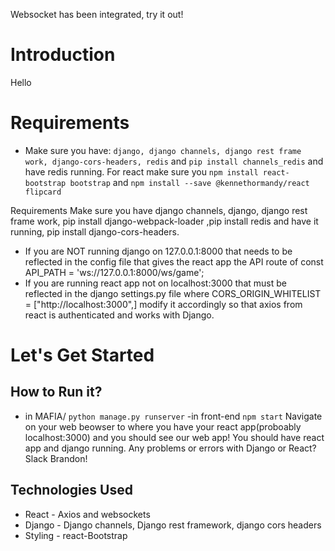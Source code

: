 Websocket has been integrated, try it out!

# Introduction
Hello
# Requirements
- Make sure you have: `django, django channels, django rest frame work, django-cors-headers, redis` and `pip install channels_redis` 
 and have redis running. For react make sure you `npm install react-bootstrap bootstrap` and 
  `npm install --save @kennethormandy/react flipcard`

Requirements
Make sure you have django channels, django, django rest frame work, pip install django-webpack-loader ,pip install redis and have it running, pip install django-cors-headers.

- If you are NOT running django on 127.0.0.1:8000 that needs to be reflected in the config file that gives the react app the API route of 
  const API_PATH = 'ws://127.0.0.1:8000/ws/game';
- If you are running react app not on localhost:3000 that must be reflected in the django settings.py file where CORS_ORIGIN_WHITELIST =    ["http://localhost:3000",] modify it accordingly so that axios from react is authenticated and works with Django.

# Let's Get Started

## How to Run it?
  - in MAFIA/ `python manage.py runserver`
  -in front-end `npm start`
  Navigate on your web beowser to where you have your react app(proboably localhost:3000) and you should see our web app!
  You should have react app and django running. Any problems or errors with Django or React? Slack Brandon!

## Technologies Used
- React - Axios and websockets
- Django - Django channels, Django rest framework, django cors headers
- Styling - react-Bootstrap 
